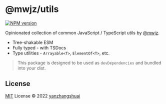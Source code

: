 # @mwjz/utils

[![NPM version](https://img.shields.io/npm/v/@antfu/utils?color=a1b858&label=)](https://www.npmjs.com/package/@mwjz/utils)
<!-- [![Docs](https://www.paka.dev/badges/v0/cute.svg)](https://www.paka.dev/npm/@mwjz/utils) -->

Opinionated collection of common JavaScript / TypeScript utils by [@mwjz](https://github.com/mwjz).

- Tree-shakable ESM
- Fully typed - with TSDocs
- Type utilities - `Arrayable<T>`, `ElementOf<T>`, etc.

> This package is designed to be used as `devDependencies` and bundled into your dist.

## License

[MIT](./LICENSE) License © 2022 [yanzhangshuai](https://github.com/mwjz)
